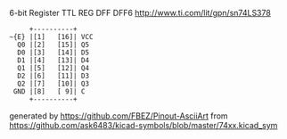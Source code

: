 6-bit Register
TTL REG DFF DFF6
http://www.ti.com/lit/gpn/sn74LS378


	     +----------+
	~{E} |[1]   [16]| VCC
	  Q0 |[2]   [15]| Q5
	  D0 |[3]   [14]| D5
	  D1 |[4]   [13]| D4
	  Q1 |[5]   [12]| Q4
	  D2 |[6]   [11]| D3
	  Q2 |[7]   [10]| Q3
	 GND |[8]   [ 9]| C
	     +----------+


generated by https://github.com/FBEZ/Pinout-AsciiArt from https://github.com/ask6483/kicad-symbols/blob/master/74xx.kicad_sym
